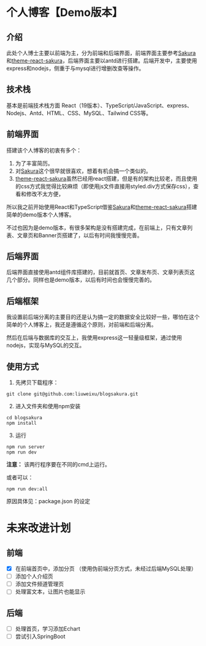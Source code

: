 # 个人博客【Demo版本】

## 介绍
此处个人博士主要以前端为主，分为前端和后端界面，前端界面主要参考[Sakura](https://2heng.xin/)和[theme-react-sakura](https://github.com/open-snail/theme-react-sakura)，后端界面主要以antd进行搭建。后端开发中，主要使用express和nodejs，侧重于与mysql进行增删改查等操作。

## 技术栈
基本是前端技术栈方面
React（19版本）、TypeScript/JavaScript、express、Nodejs、Antd、HTML、CSS、MySQL、Tailwind CSS等。

## 前端界面
搭建该个人博客的初衷有多个：
1. 为了丰富简历。 
2. 对[Sakura](https://2heng.xin/)这个很早就很喜欢，想着有机会搞一个类似的。 
3. [theme-react-sakura](https://github.com/open-snail/theme-react-sakura)虽然已经用react搭建，但是有的架构比较老，而且使用的css方式我觉得比较麻烦（即使用js文件直接用styled.div方式保存css），查看和修改不太方便，

所以我之前开始使用React和TypeScript借鉴[Sakura](https://2heng.xin/)和[theme-react-sakura](https://github.com/open-snail/theme-react-sakura)搭建简单的demo版本个人博客。

不过也因为是demo版本，有很多架构是没有搭建完成，在前端上，只有文章列表、文章页和Banner页搭建了，以后有时间我慢慢完善。

## 后端界面
后端界面直接使用antd组件库搭建的，目前就首页、文章发布页、文章列表页这几个部分。同样也是demo版本，以后有时间也会慢慢完善的。

## 后端框架
我设置前后端分离的主要目的还是认为搞一定的数据安全比较好一些，哪怕在这个简单的个人博客上，我还是遵循这个原则，对前端和后端分离。

然后在后端与数据库的交互上，我使用express这一轻量级框架，通过使用nodejs，实现与MySQL的交互。

## 使用方式
1. 先拷贝下载程序：
```
git clone git@github.com:liuweixu/blogsakura.git
```

2. 进入文件夹和使用npm安装
```
cd blogsakura
npm install
```

3. 运行
```
npm run server
npm run dev
```
**注意：** 该两行程序要在不同的cmd上运行。

或者可以：
```
npm run dev:all
```
原因具体见：package.json 的设定

# 未来改进计划

## 前端
- [x] 在前端首页中，添加分页 （使用伪前端分页方式，未经过后端MySQL处理）
- [ ] 添加个人介绍页
- [ ] 添加文件频道管理页
- [ ] 处理富文本，让图片也能显示

## 后端
- [ ] 处理首页，学习添加Echart
- [ ] 尝试引入SpringBoot